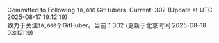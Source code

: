 Committed to Following `10,000` GitHubers. Current: <!-- FOLLOWING_COUNT -->302<!-- FOLLOWING_COUNT --> (Update at UTC <!-- LAST_UPDATED -->2025-08-17 19:12:19<!-- LAST_UPDATED -->)<br>
致力于关注`10,000`个GitHuber。当前：<!-- FOLLOWING_COUNT -->302<!-- FOLLOWING_COUNT --> (更新于北京时间 <!-- LAST_UPDATED_CST -->2025-08-18 03:12:19<!-- LAST_UPDATED_CST -->)
